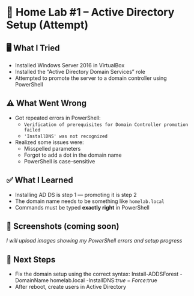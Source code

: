 # 🧪 Home Lab #1 – Active Directory Setup (Attempt)

## 🖥️ What I Tried
- Installed Windows Server 2016 in VirtualBox
- Installed the “Active Directory Domain Services” role
- Attempted to promote the server to a domain controller using PowerShell

## ⚠️ What Went Wrong
- Got repeated errors in PowerShell:
  - `Verification of prerequisites for Domain Controller promotion failed`
  - `'InstallDNS' was not recognized`
- Realized some issues were:
  - Misspelled parameters
  - Forgot to add a dot in the domain name
  - PowerShell is case-sensitive

## ✅ What I Learned
- Installing AD DS is step 1 — promoting it is step 2
- The domain name needs to be something like `homelab.local`
- Commands must be typed **exactly right** in PowerShell

## 📸 Screenshots (coming soon)
*I will upload images showing my PowerShell errors and setup progress*

## 🧠 Next Steps
- Fix the domain setup using the correct syntax:
Install-ADDSForest -DomainName homelab.local -InstallDNS:$true -Force:$true
- After reboot, create users in Active Directory
